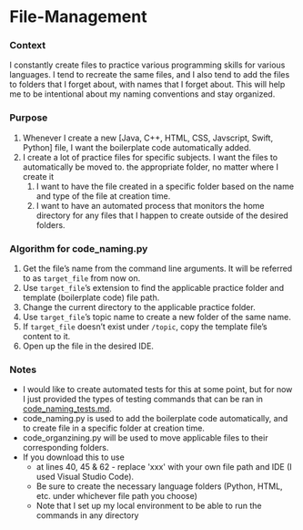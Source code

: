 # File-Management

### Context
I constantly create files to practice various programming skills for various languages. I tend to recreate the same files, and I
also tend to add the files to folders that I forget about, with names that I forget about. This will 
help me to be intentional about my naming conventions and stay organized.

### Purpose
1. Whenever I create a new [Java, C++, HTML, CSS, Javscript, Swift, Python] file, I want the 
   boilerplate code automatically added.
2. I create a lot of practice files for specific subjects. I want the files to automatically be moved to.
   the appropriate folder, no matter where I create it
   1. I want to have the file created in a specific folder based on the name and type of the file at creation time.
   2. I want to have an automated process that monitors the home directory for any files that I happen to create outside of the desired folders.

### Algorithm for code_naming.py
1. Get the file’s name from the command line arguments. It will be referred to as `target_file` from now on.
2. Use `target_file`’s extension to find the applicable practice folder and template (boilerplate code) file path.
3. Change the current directory to the applicable practice folder.
4. Use `target_file`’s topic name to create a new folder of the same name.
5. If `target_file` doesn’t exist under `/topic`, copy the template file’s content to it.
6. Open up the file in the desired IDE.

### Notes
- I would like to create automated tests for this at some point, but for now I just provided the types of testing commands that can be ran in [code_naming_tests.md](https://github.com/sharellcodes/File-Organization/blob/main/tests.md).
- code_naming.py is used to add the boilerplate code automatically, and to create file in a specific folder at creation time.
- code_organzining.py will be used to move applicable files to their corresponding folders.
- If you download this to use
   - at lines 40, 45 & 62 - replace 'xxx' with your own file path and IDE (I used Visual Studio Code).
   - Be sure to create the necessary language folders (Python, HTML, etc. under whichever file path you choose)
   - Note that I set up my local environment to be able to run the commands in any directory
